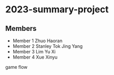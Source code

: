# 2023-summary-project

## Members

- Member 1 Zhuo Haoran
- Member 2 Stanley Tok Jing Yang
- Member 3 Lim Yu Xi
- Member 4 Xue Xinyu

<Description of your project>
game flow